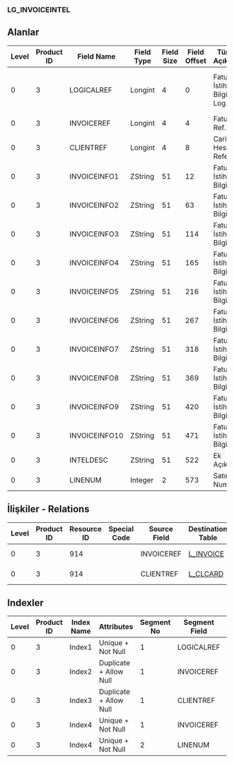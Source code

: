 ### LG_INVOICEINTEL

## Alanlar

**Level**|**Product ID**|**Field Name**|**Field Type**|**Field Size**|**Field Offset**|**Türkçe Açıklama**|**Expression**
-----|-----|-----|-----|-----|-----|-----|-----
0|3|LOGICALREF|Longint|4|0|Fatura İstihbarat Bilgisi Log. Ref.|Invoice Additional Note Logical Reference
0|3|INVOICEREF|Longint|4|4|Fatura Ref.|Invoice Reference
0|3|CLIENTREF|Longint|4|8|Cari Hesap Referansı|AR/AP Reference
0|3|INVOICEINFO1|ZString|51|12|Fatura İstihbarat Bilgisi 1|Invoice Additional Note 1
0|3|INVOICEINFO2|ZString|51|63|Fatura İstihbarat Bilgisi 2|Invoice Additional Note 2
0|3|INVOICEINFO3|ZString|51|114|Fatura İstihbarat Bilgisi 3|Invoice Additional Note 3
0|3|INVOICEINFO4|ZString|51|165|Fatura İstihbarat Bilgisi 4|Invoice Additional Note 4
0|3|INVOICEINFO5|ZString|51|216|Fatura İstihbarat Bilgisi 5|Invoice Additional Note 5
0|3|INVOICEINFO6|ZString|51|267|Fatura İstihbarat Bilgisi 6|Invoice Additional Note 6
0|3|INVOICEINFO7|ZString|51|318|Fatura İstihbarat Bilgisi 7|Invoice Additional Note 7
0|3|INVOICEINFO8|ZString|51|369|Fatura İstihbarat Bilgisi 8|Invoice Additional Note 8
0|3|INVOICEINFO9|ZString|51|420|Fatura İstihbarat Bilgisi 9|Invoice Additional Note 9
0|3|INVOICEINFO10|ZString|51|471|Fatura İstihbarat Bilgisi 10|Invoice Additional Note 10
0|3|INTELDESC|ZString|51|522|Ek Açıklama|Additional Description
0|3|LINENUM|Integer|2|573|Satır Numarası|Line Number

## İlişkiler - Relations
**Level**|**Product ID**|**Resource ID**|**Special Code**|**Source Field**|**Destination Table**|**Destination Field**|**Relation Type**|**Extra Condition**
-----|-----|-----|-----|-----|-----|-----|-----|-----
0|3|914||INVOICEREF|[L_INVOICE](../LG_INVOICE "L_INVOICE")|LOGICALREF|one-to-one|
0|3|914||CLIENTREF|[L_CLCARD](../LG_CLCARD "L_CLCARD")|LOGICALREF|one-to-one|

## Indexler
**Level**|**Product ID**|**Index Name**|**Attributes**|**Segment No**|**Segment Field**|**Sense**
-----|-----|-----|-----|-----|-----|-----
0|3|Index1|Unique + Not Null|1|LOGICALREF|Ascending
0|3|Index2|Duplicate + Allow Null|1|INVOICEREF|Ascending
0|3|Index3|Duplicate + Allow Null|1|CLIENTREF|Ascending
0|3|Index4|Unique + Not Null|1|INVOICEREF|Ascending
0|3|Index4|Unique + Not Null|2|LINENUM|Ascending
